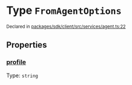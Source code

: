 # Type `FromAgentOptions`
<sub>Declared in [packages/sdk/client/src/services/agent.ts:22](https://github.com/dxos/dxos/blob/235256b25/packages/sdk/client/src/services/agent.ts#L22)</sub>




## Properties
### [profile](https://github.com/dxos/dxos/blob/235256b25/packages/sdk/client/src/services/agent.ts#L23)
Type: <code>string</code>





